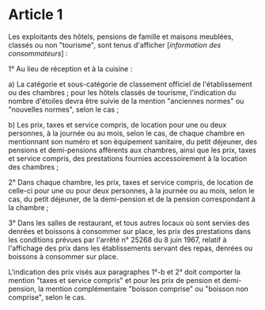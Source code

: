 # Article 1

Les exploitants des hôtels, pensions de famille et maisons meublées, classés ou non "tourisme", sont tenus d'afficher [*information des consommateurs*] :

1° Au lieu de réception et à la cuisine :

a) La catégorie et sous-catégorie de classement officiel de l'établissement ou des chambres ; pour les hôtels classés de tourisme, l'indication du nombre d'étoiles devra être suivie de la mention "anciennes normes" ou "nouvelles normes", selon le cas ;

b) Les prix, taxes et service compris, de location pour une ou deux personnes, à la journée ou au mois, selon le cas, de chaque chambre en mentionnant son numéro et son équipement sanitaire, du petit déjeuner, des pensions et demi-pensions afférents aux chambres, ainsi que les prix, taxes et service compris, des prestations fournies accessoirement à la location des chambres ;

2° Dans chaque chambre, les prix, taxes et service compris, de location de celle-ci pour une ou pour deux personnes, à la journée ou au mois, selon le cas, du petit déjeuner, de la demi-pension et de la pension correspondant à la chambre ;

3° Dans les salles de restaurant, et tous autres locaux où sont servies des denrées et boissons à consommer sur place, les prix des prestations dans les conditions prévues par l'arrêté n° 25268 du 8 juin 1967, relatif à l'affichage des prix dans les établissements servant des repas, denrées ou boissons à consommer sur place.

L'indication des prix visés aux paragraphes 1°-b et 2° doit comporter la mention "taxes et service compris" et pour les prix de pension et demi-pension, la mention complémentaire "boisson comprise" ou "boisson non comprise", selon le cas.
